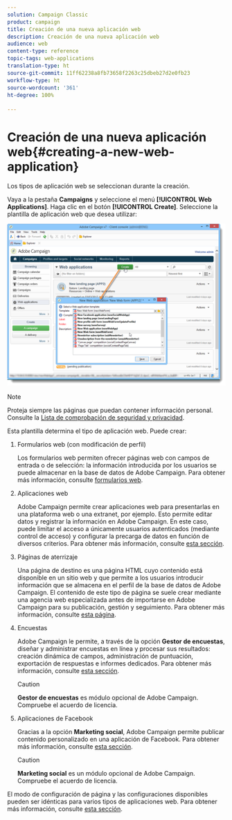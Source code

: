 ```yaml
---
solution: Campaign Classic
product: campaign
title: Creación de una nueva aplicación web
description: Creación de una nueva aplicación web
audience: web
content-type: reference
topic-tags: web-applications
translation-type: ht
source-git-commit: 11ff62238a8fb73658f2263c25dbeb27d2e0fb23
workflow-type: ht
source-wordcount: '361'
ht-degree: 100%

---
```



# Creación de una nueva aplicación web{#creating-a-new-web-application}

Los tipos de aplicación web se seleccionan durante la creación.

Vaya a la pestaña **Campaigns** y seleccione el menú **[!UICONTROL Web Applications]**. Haga clic en el botón **[!UICONTROL Create]**. Seleccione la plantilla de aplicación web que desea utilizar:

![](assets/webapp_create_from_campaign.png)

>[!NOTE]
>
>Proteja siempre las páginas que puedan contener información personal. Consulte la [Lista de comprobación de seguridad y privacidad](https://helpx.adobe.com/es/campaign/kb/acc-security.html#privacy).

Esta plantilla determina el tipo de aplicación web. Puede crear:

1. Formularios web (con modificación de perfil)

   Los formularios web permiten ofrecer páginas web con campos de entrada o de selección: la información introducida por los usuarios se puede almacenar en la base de datos de Adobe Campaign. Para obtener más información, consulte [formularios web](../../web/using/about-web-forms.md).

1. Aplicaciones web

   Adobe Campaign permite crear aplicaciones web para presentarlas en una plataforma web o una extranet, por ejemplo. Esto permite editar datos y registrar la información en Adobe Campaign. En este caso, puede limitar el acceso a únicamente usuarios autenticados (mediante control de acceso) y configurar la precarga de datos en función de diversos criterios. Para obtener más información, consulte [esta sección](../../web/using/about-web-applications.md).

1. Páginas de aterrizaje

   Una página de destino es una página HTML cuyo contenido está disponible en un sitio web y que permite a los usuarios introducir información que se almacena en el perfil de la base de datos de Adobe Campaign. El contenido de este tipo de página se suele crear mediante una agencia web especializada antes de importarse en Adobe Campaign para su publicación, gestión y seguimiento. Para obtener más información, consulte [esta página](../../web/using/creating-a-landing-page.md).

1. Encuestas

   Adobe Campaign le permite, a través de la opción **Gestor de encuestas**, diseñar y administrar encuestas en línea y procesar sus resultados: creación dinámica de campos, administración de puntuación, exportación de respuestas e informes dedicados. Para obtener más información, consulte [esta sección](../../web/using/about-surveys.md).

   >[!CAUTION]
   >
   >**Gestor de encuestas** es módulo opcional de Adobe Campaign. Compruebe el acuerdo de licencia.

1. Aplicaciones de Facebook

   Gracias a la opción **Marketing social**, Adobe Campaign permite publicar contenido personalizado en una aplicación de Facebook. Para obtener más información, consulte [esta sección](../../social/using/about-social-marketing.md).

   >[!CAUTION]
   >
   >**Marketing social** es un módulo opcional de Adobe Campaign. Compruebe el acuerdo de licencia.

El modo de configuración de página y las configuraciones disponibles pueden ser idénticas para varios tipos de aplicaciones web. Para obtener más información, consulte [esta sección](../../web/using/about-web-forms.md).
